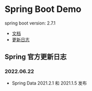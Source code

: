 # Spring Boot Demo

spring boot version: 2.7.1

- [文档](https://www.yuque.com/fengwenyi/spring-boot-demo)
- [更新日志](LOG.md)

## Spring 官方更新日志

### 2022.06.22

- Spring Data 2021.2.1 和 2021.1.5 发布


